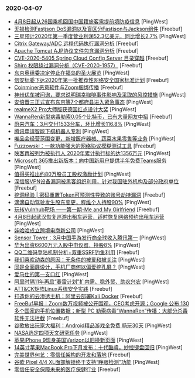 ### 2020-04-07

* [4月8日起从26国乘机回国中国籍旅客需提前填防疫信息](https://www.pingwest.com/w/208111) [PingWest]
* [无损检测Fastjson DoS漏洞以及盲区分Fastjson与Jackson组件](https://www.freebuf.com/news/232758.html) [Freebuf]
* [三星预计2020年第一季度营业利润52.3亿美元，同比增长2.7%](https://www.pingwest.com/w/208110) [PingWest]
* [Citrix Gateway/ADC 远程代码执行漏洞分析](https://www.freebuf.com/news/232752.html) [Freebuf]
* [Apache Tomcat AJP协议文件包含漏洞分析](https://www.freebuf.com/news/232748.html) [Freebuf]
* [CVE-2020-5405 Spring Cloud Config Server 目录穿越](https://www.freebuf.com/news/232744.html) [Freebuf]
* [Shiro 权限绕过漏洞分析（CVE-2020-1957）](https://www.freebuf.com/news/232738.html) [Freebuf]
* [东京奥组委决定停止在福岛的圣火展览](https://www.pingwest.com/w/208109) [PingWest]
* [信安标委下达2020年第一批推荐性网络安全国家标准计划](https://www.freebuf.com/news/232727.html) [Freebuf]
* [Coinminer恶意软件与Zoom捆绑传播](https://www.freebuf.com/articles/network/232569.html) [Freebuf]
* [神州优车被问询，要求说明瑞幸咖啡事件影响及采取的风控措施](https://www.pingwest.com/w/208105) [PingWest]
* [安倍晋三正式宣布东京等7个都府县进入紧急事态](https://www.pingwest.com/w/208104) [PingWest]
* [realmeX2 Pro大师版获德国红点设计大奖](https://www.pingwest.com/w/208103) [PingWest]
* [WannaRen新型病毒勒索0.05个比特币，已有大量网友中招](https://www.freebuf.com/news/232638.html) [Freebuf]
* [蔚来汽车：3月交付1533台车，环比增长116.8%](https://www.pingwest.com/w/208101) [PingWest]
* [腾讯申请智能下棋机器人专利](https://www.pingwest.com/w/208100) [PingWest]
* [唯品会经营范围变更，新增医疗器械、蔬菜水果零售等业务](https://www.pingwest.com/w/208098) [PingWest]
* [Fuzzowski：一款功能强大的网络协议模糊测试工具](https://www.freebuf.com/sectool/227869.html) [Freebuf]
* [映客再被列为被执行人 2020年累计执行标的达1356万元](https://www.pingwest.com/w/208095) [PingWest]
* [Microsoft 365推出新版本：向中国新用户提供半年免费Teams服务 ](https://www.pingwest.com/w/208094) [PingWest]
* [值得买推出约80万股员工股权激励计划](https://www.pingwest.com/w/208093) [PingWest]
* [深信服VPN设备漏洞被黑客组织利用，针对我国驻外机构及部分政府单位](https://www.freebuf.com/news/232618.html) [Freebuf]
* [挖洞经验 | 密码重置Token可预测性导致的账号劫持漏洞](https://www.freebuf.com/vuls/227857.html) [Freebuf]
* [滴滴自动驾驶发生股东变更，程维个人持股90%](https://www.pingwest.com/w/208090) [PingWest]
* [玩转Vulnhub靶场 ——第一期-Me and My Girlfriend](https://www.freebuf.com/articles/others-articles/227157.html) [Freebuf]
* [4月8日起武汉恢复巡游出租车运营，适时恢复网络预约出租车运营](https://www.pingwest.com/w/208089) [PingWest]
* [娃哈哈成立跨境电商新公司](https://www.pingwest.com/w/208088) [PingWest]
* [Sensor Tower：3月中国手游发行商全球收入腾讯第一](https://www.pingwest.com/w/208087) [PingWest]
* [华为出资6600万元入股中电仪器，持股8%](https://www.pingwest.com/w/208085) [PingWest]
* [QQ二维码登陆机制分析+双重SSRF钓鱼利用](https://www.freebuf.com/vuls/229694.html) [Freebuf]
* [我们喜欢动森的原因：无条件的被爱和被关注](https://www.pingwest.com/a/207870) [PingWest]
* [同是全面屏设计，手机厂商何以偏爱挖孔屏？](https://www.pingwest.com/a/207195) [PingWest]
* [爱马仕的第一支口红](https://www.pingwest.com/a/207995) [PingWest]
* [阿里时隔11年再启“春雷计划”扩内需、稳外贸、助农兴农](https://www.pingwest.com/w/208084) [PingWest]
* [ATT&CK矩阵Linux系统安全实践](https://www.freebuf.com/articles/es/231784.html) [Freebuf]
* [打造你的云渗透主机：阿里云部署Kali Docker](https://www.freebuf.com/sectool/231107.html) [Freebuf]
* [FreeBuf早报｜Zoom数万视频被公开围观，CEO考虑开源；Google 公布 130 多个国家的手机位置数据；新型 PC 勒索病毒“WannaRen”传播：大部分杀毒软件无法拦截](https://www.freebuf.com/news/232573.html) [Freebuf]
* [谷歌放出玩家大福利：Android精品游戏全免费 畅玩30天](https://www.pingwest.com/w/208083) [PingWest]
* [NASA选定四项天文研究任务](https://www.pingwest.com/w/208082) [PingWest]
* [苹果iPhone 9现身美国Verizon以旧换新页面](https://www.pingwest.com/w/208081) [PingWest]
* [14英寸苹果MacBook Pro下月发布：十代酷睿，妙控键盘回归](https://www.pingwest.com/w/208080) [PingWest]
* [完美世界何艺：零信任架构的开发和落地](https://www.freebuf.com/articles/people/232177.html) [Freebuf]
* [谷歌 Pixel 4/4 XL面部解锁终于支持“睁眼检测”功能](https://www.pingwest.com/w/208079) [PingWest]
* [零信任安全保障未来的医疗保健行业](https://www.freebuf.com/articles/network/231163.html) [Freebuf]
